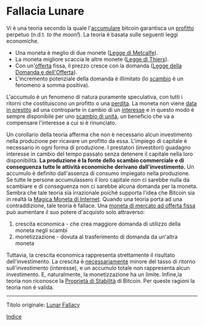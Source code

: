 # Fallacia Lunare



Vi è una teoria secondo la quale l'[accumulare](ch101-glossary.md#ch101-glossary.md#) bitcoin garantisca un [profitto](ch101-glossary.md#profitto) perpetuo (n.d.t. _to the moon!_). La teoria è basata sulle seguenti leggi economiche.

* Una moneta è meglio di due monete ([Legge di Metcalfe](https://en.wikipedia.org/wiki/Metcalfe%27s_law)).
* La moneta migliore scaccia le altre monete ([Legge di Thiers](https://en.wikipedia.org/wiki/Gresham%27s_law#Reverse_of_Gresham's_Law_(Thiers'_Law))).
* Con un'[offerta](ch101-glossary.md#offerta) fissa, il prezzo cresce con la domanda ([Legge della Domanda e dell'Offerta](https://it.wikipedia.org/wiki/Domanda_e_offerta)).
* L'incremento potenziale della domanda è illimitato (lo [scambio](ch101-glossary.md#scambio) è un fenomeno a somma positiva).

L'accumulo è un fenomeno di natura puramente speculativa, con tutti i ritorni che costituiscono un profitto o una [perdita](ch101-glossary.md#perdita). La moneta non viene [data in prestito](ch101-glossary.md#sdare-in-prestito---investire) ad una controparte in cambio di un [interesse](ch101-glossary.md#interesse) e in questo modo è sempre disponibile per uno [scambio di unità](ch101-glossary.md#scambio-di-unità), un beneficio che va a compensare l'interesse a cui si è rinunciato.

Un corollario della teoria afferma che non è necessario alcun investimento nella produzione per ricavare un profitto da essa. L'impiego di capitale è necessario in ogni forma di produzione. I prestatori (investitori) guadagno interesse in cambio del tempo passato senza detenere il capitale nella loro disponibilità. **La produzione è la fonte dello scambio commerciale e di conseguenza tutte le attività economiche derivano dall'investimento.** Un accumulo è definito dall'assenza di consumo impiegato nella produzione. Se tutte le persone accumulassero il loro capitale non ci sarebbe nulla da scambiare e di conseguenza non ci sarebbe alcuna domanda per la moneta.  Sembra che tale teoria sia irrazionale poiché supporta l'idea che Bitcoin sia in realtà la [Magica Moneta di Internet](https://medium.com/@paulbars/magic-internet-money-how-a-reddit-ad-made-bitcoin-hit-1000-and-inspired-south-parks-art-b414ec7a5598). Quando una teoria porta ad una contraddizione, tale teoria è fallace. Una [moneta di mercato ad offerta fissa](ch005-money-taxonomy.md) può aumentare il suo potere d'acquisto solo attraverso:

1. crescita economica - che crea maggiore domanda di utilizzo della moneta negli scambi
2. monetizzazione - dovuta al trasferimento di domanda da un'altra moneta


Tuttavia, la crescita economica rappresenta strettamente il risultato dell'investimento. La crescita è [necessariamente](ch011-depreciation-principle.md) minore del tasso di ritorno sull'investimento (interesse), e un accumulo totale non rappresenta alcun investimento. E, naturalmente, la monetizzazione ha un limite. Infine,la teoria non riconosce la [Proprietà di Stabilità](ch030-stability-property.md) di Bitcoin. Per queste ragioni la teoria non è valida.

---

Titolo originale: [Lunar Fallacy](https://github.com/libbitcoin/libbitcoin-system/wiki/Lunar-Fallacy)

[Indice](/README.md)

